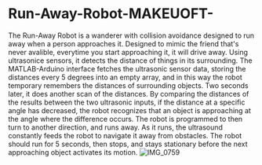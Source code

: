 # Run-Away-Robot-MAKEUOFT-

The Run-Away Robot is a wanderer with collision avoidance designed to run away when a person approaches it. Designed to mimic the friend that's never avalible, everytime you start approaching it, it will drive away. Using ultrasonice sensors, it detects the distance of things in its surrounding. The MATLAB-Arduino interface fetches the ultrasonic sensor data, storing the distances every 5 degrees into an empty array, and in this way the robot temporary remembers the distances of surrounding objects. Two seconds later, it does another scan of the distances. By comparing the distances of the results between the two ultrasonic inputs, if the distance at a specific angle has decreased, the robot recognizes that an object is approaching at the angle where the difference occurs. The robot is programmed to then turn to another direction, and runs away. As it runs, the ultrasound constantly feeds the robot to navigate it away from obstacles. The robot should run for 5 seconds, then stops, and stays stationary before the next approaching object activates its motion.
![IMG_0759](https://user-images.githubusercontent.com/114962410/219963927-a462d9d5-f43d-4f26-a054-7e7921e151e0.jpg)
